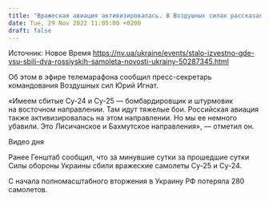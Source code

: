```yaml
---
title: "Вражеская авиация активизировалась. В Воздушных силах рассказали, где ВСУ сбили два российских самолета"
date: Tue, 29 Nov 2022 11:05:00 +0200
draft: false
---
```

Источник: Новое Время https://nv.ua/ukraine/events/stalo-izvestno-gde-vsu-sbili-dva-rossiyskih-samoleta-novosti-ukrainy-50287345.html


 Об этом в эфире телемарафона сообщил пресс-секретарь командования Воздушных сил Юрий Игнат.

«Имеем сбитые Су-24 и Су-25 — бомбардировщик и штурмовик на восточном направлении. Там идут тяжелые бои. Российская авиация также активизировалась на этом направлении. Но мы ее немного убавили. Это Лисичанское и Бахмутское направления», — отметил он.

 Видео дня   

Ранее Генштаб сообщил, что за минувшие сутки за прошедшие сутки Силы обороны Украины сбили вражеские самолеты Су-25 и Су-24.

С начала полномасштабного вторжения в Украину РФ потеряла 280 самолетов.
